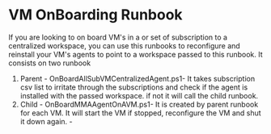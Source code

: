 # VM OnBoarding Runbook

If you are looking to on board VM's in a or set of subscription to a centralized workspace, you can use this runbooks to reconfigure and reinstall your VM's agents to point to a workspace passed to this runbook. It consists on two runbook
1) Parent - OnBoardAllSubVMCentralizedAgent.ps1-  It takes subscription csv list to irritate through the subscriptions and check if the agent is installed with the passed workspace. if not it will call the child runbook. 
2) Child - OnBoardMMAAgentOnAVM.ps1-  It is created by parent runbook for each VM. It will start the VM if stopped, reconfigure the VM and shut it down again. - 

